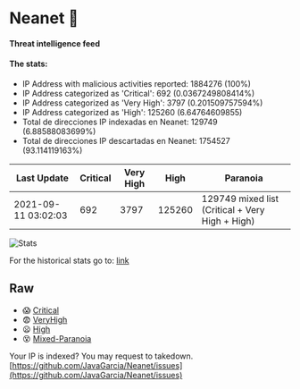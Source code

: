 # Neanet :hocho:
#### Threat intelligence feed
#### The stats:

- IP Address with malicious activities reported: 1884276 (100%)
- IP Address categorized as 'Critical':  692 (0.0367249808414%)
- IP Address categorized as 'Very High':  3797 (0.201509757594%)
- IP Address categorized as 'High':  125260 (6.64764609855)
- Total de direcciones IP indexadas en Neanet:  129749 (6.88588083699%)
- Total de direcciones IP descartadas en Neanet:  1754527 (93.114119163%)

| Last Update | Critical | Very High | High | Paranoia |
| --- | --- | --- | --- | --- |
| 2021-09-11 03:02:03 | 692 | 3797 | 125260 | 129749 mixed list (Critical + Very High + High)|

![Stats](https://docs.google.com/spreadsheets/d/e/2PACX-1vSnaNMIXVabIpDJjufMlzH7poXnshF3mgd8Is1g9ytUEzVsP5my4Trn8f-xkoLLQ38xpL3HtmUexLo6/pubchart?oid=501124687&format=image)

For the historical stats go to: [link](/stats.csv)
## Raw
- :scream: [Critical](https://raw.githubusercontent.com/JavaGarcia/Neanet/master/blacklists/neanet_critical.txt)
- :fearful: [VeryHigh](https://raw.githubusercontent.com/JavaGarcia/Neanet/master/blacklists/neanet_veryHigh.txtt)
- :frowning: [High](https://raw.githubusercontent.com/JavaGarcia/Neanet/master/blacklists/neanet_high.txt)
- :dizzy_face: [Mixed-Paranoia](https://raw.githubusercontent.com/JavaGarcia/Neanet/master/blacklists/neanet_all.txt)


Your IP is indexed? You may request to takedown. [https://github.com/JavaGarcia/Neanet/issues](https://github.com/JavaGarcia/Neanet/issues)










































































































































































































































































































































































































































































































































































































































































































































































































































































































































































































































































































































































































































































































































































































































































































































































































































































































































































































































































































































































































































































































































































































































































































































































































































































































































































































































































































































































































































































































































































































































































































































































































































































































































































































































































































































































































































































































































































































































































































































































































































































































































































































































































































































































































































































































































































































































































































































































































































































































































































































































































































































































































































































































































































































































































































































































































































































































































































































































































































































































































































































































































































































































































































































































































































































































































































































































































































































































































































































































































































































































































































































































































































































































































































































































































































































































































































































































































































































































































































































































































































































































































































































































































































































































































































































































































































































































































































































































































































































